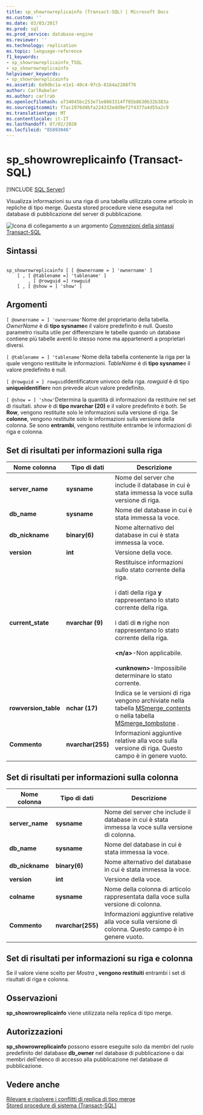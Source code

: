 ```yaml
---
title: sp_showrowreplicainfo (Transact-SQL) | Microsoft Docs
ms.custom: ''
ms.date: 03/03/2017
ms.prod: sql
ms.prod_service: database-engine
ms.reviewer: ''
ms.technology: replication
ms.topic: language-reference
f1_keywords:
- sp_showrowreplicainfo_TSQL
- sp_showrowreplicainfo
helpviewer_keywords:
- sp_showrowreplicainfo
ms.assetid: 6a9dbc1a-e1e1-40c4-97cb-8164a2288f76
author: CarlRabeler
ms.author: carlrab
ms.openlocfilehash: a734045bc253e71e8663314f785b8630b32b383a
ms.sourcegitcommit: f7ac1976d4bfa224332edd9ef2f4377a4d55a2c9
ms.translationtype: MT
ms.contentlocale: it-IT
ms.lasthandoff: 07/02/2020
ms.locfileid: "85893046"
---
```

# <a name="sp_showrowreplicainfo-transact-sql"></a>sp_showrowreplicainfo (Transact-SQL)
[!INCLUDE [SQL Server](../../includes/applies-to-version/sqlserver.md)]

  Visualizza informazioni su una riga di una tabella utilizzata come articolo in repliche di tipo merge. Questa stored procedure viene eseguita nel database di pubblicazione del server di pubblicazione.  
  
 ![Icona di collegamento a un argomento](../../database-engine/configure-windows/media/topic-link.gif "Icona di collegamento a un argomento") [Convenzioni della sintassi Transact-SQL](../../t-sql/language-elements/transact-sql-syntax-conventions-transact-sql.md)  
  
## <a name="syntax"></a>Sintassi  
  
```  
  
sp_showrowreplicainfo [ [ @ownername = ] 'ownername' ]  
    [ , [ @tablename =] 'tablename' ]   
        , [ @rowguid =] rowguid   
    [ , [ @show = ] 'show' ]   
```  
  
## <a name="arguments"></a>Argomenti  
`[ @ownername = ] 'ownername'`Nome del proprietario della tabella. *OwnerName* è di **tipo sysname**e il valore predefinito è null. Questo parametro risulta utile per differenziare le tabelle quando un database contiene più tabelle aventi lo stesso nome ma appartenenti a proprietari diversi.  
  
`[ @tablename = ] 'tablename'`Nome della tabella contenente la riga per la quale vengono restituite le informazioni. *TableName* è di **tipo sysname**e il valore predefinito è null.  
  
`[ @rowguid = ] rowguid`Identificatore univoco della riga. *rowguid* è di tipo **uniqueidentifier**e non prevede alcun valore predefinito.  
  
`[ @show = ] 'show'`Determina la quantità di informazioni da restituire nel set di risultati. *show* è di **tipo nvarchar (20)** e il valore predefinito è both. Se **Row**, vengono restituite solo le informazioni sulla versione di riga. Se **colonne**, vengono restituite solo le informazioni sulla versione della colonna. Se sono **entrambi**, vengono restituite entrambe le informazioni di riga e colonna.  
  
## <a name="result-sets-for-row-information"></a>Set di risultati per informazioni sulla riga  
  
|Nome colonna|Tipo di dati|Descrizione|  
|-----------------|---------------|-----------------|  
|**server_name**|**sysname**|Nome del server che include il database in cui è stata immessa la voce sulla versione di riga.|  
|**db_name**|**sysname**|Nome del database in cui è stata immessa la voce.|  
|**db_nickname**|**binary(6)**|Nome alternativo del database in cui è stata immessa la voce.|  
|**version**|**int**|Versione della voce.|  
|**current_state**|**nvarchar (9)**|Restituisce informazioni sullo stato corrente della riga.<br /><br /> i dati della riga **y** rappresentano lo stato corrente della riga.<br /><br /> i dati di **n** righe non rappresentano lo stato corrente della riga.<br /><br /> **\<n/a>**-Non applicabile.<br /><br /> **\<unknown>**-Impossibile determinare lo stato corrente.|  
|**rowversion_table**|**nchar (17)**|Indica se le versioni di riga vengono archiviate nella tabella [MSmerge_contents](../../relational-databases/system-tables/msmerge-contents-transact-sql.md) o nella tabella [MSmerge_tombstone](../../relational-databases/system-tables/msmerge-tombstone-transact-sql.md) .|  
|**Commento**|**nvarchar(255)**|Informazioni aggiuntive relative alla voce sulla versione di riga. Questo campo è in genere vuoto.|  
  
## <a name="result-sets-for-column-information"></a>Set di risultati per informazioni sulla colonna  
  
|Nome colonna|Tipo di dati|Descrizione|  
|-----------------|---------------|-----------------|  
|**server_name**|**sysname**|Nome del server che include il database in cui è stata immessa la voce sulla versione di colonna.|  
|**db_name**|**sysname**|Nome del database in cui è stata immessa la voce.|  
|**db_nickname**|**binary(6)**|Nome alternativo del database in cui è stata immessa la voce.|  
|**version**|**int**|Versione della voce.|  
|**colname**|**sysname**|Nome della colonna di articolo rappresentata dalla voce sulla versione di colonna.|  
|**Commento**|**nvarchar(255)**|Informazioni aggiuntive relative alla voce sulla versione di colonna. Questo campo è in genere vuoto.|  
  
## <a name="result-set-for-both"></a>Set di risultati per informazioni su riga e colonna  
 Se il valore viene scelto per *Mostra* **, vengono restituiti** entrambi i set di risultati di riga e colonna.  
  
## <a name="remarks"></a>Osservazioni  
 **sp_showrowreplicainfo** viene utilizzata nella replica di tipo merge.  
  
## <a name="permissions"></a>Autorizzazioni  
 **sp_showrowreplicainfo** possono essere eseguite solo da membri del ruolo predefinito del database **db_owner** nel database di pubblicazione o dai membri dell'elenco di accesso alla pubblicazione nel database di pubblicazione.  
  
## <a name="see-also"></a>Vedere anche  
 [Rilevare e risolvere i conflitti di replica di tipo merge](../../relational-databases/replication/merge/advanced-merge-replication-conflict-detection-and-resolution.md)   
 [Stored procedure di sistema &#40;Transact-SQL&#41;](../../relational-databases/system-stored-procedures/system-stored-procedures-transact-sql.md)  
  
  
